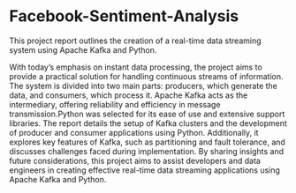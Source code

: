 # Facebook-Sentiment-Analysis
This project report outlines the creation of a real-time data streaming system using Apache Kafka and Python.

With today’s emphasis on instant data processing, the project aims to provide a practical solution for handling continuous streams of information. The system is divided into two main parts: producers, which generate the data, and consumers, which process it. Apache Kafka acts as the intermediary, offering reliability and efficiency in message transmission.Python was selected for its ease of use and extensive support libraries. The report details the setup of Kafka clusters and the development of producer and consumer applications using Python. Additionally, it explores key features of Kafka, such as partitioning and fault tolerance, and discusses challenges faced during implementation. By sharing insights and future considerations, this project aims to assist developers and data engineers in creating effective real-time data streaming applications using Apache Kafka and Python.

